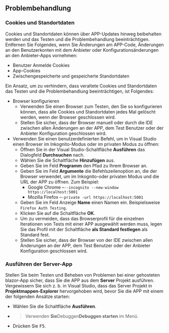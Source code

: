 ## <a name="troubleshoot"></a>Problembehandlung

### <a name="cookies-and-site-data"></a>Cookies und Standortdaten

Cookies und Standortdaten können über APP-Updates hinweg beibehalten werden und das Testen und die Problembehandlung beeinträchtigen. Entfernen Sie Folgendes, wenn Sie Änderungen am APP-Code, Änderungen an den Benutzerkonten mit dem Anbieter oder Konfigurationsänderungen an den Anbieter-Apps vornehmen:

* Benutzer Anmelde Cookies
* App-Cookies
* Zwischengespeicherte und gespeicherte Standortdaten

Ein Ansatz, um zu verhindern, dass veraltete Cookies und Standortdaten das Testen und die Problembehandlung beeinträchtigen, ist Folgendes:

* Browser konfigurieren
  * Verwenden Sie einen Browser zum Testen, den Sie so konfigurieren können, dass alle Cookies und Standortdaten jedes Mal gelöscht werden, wenn der Browser geschlossen wird.
  * Stellen Sie sicher, dass der Browser manuell oder durch die IDE zwischen allen Änderungen an der APP, dem Test Benutzer oder der Anbieter Konfiguration geschlossen wird.
* Verwenden Sie einen benutzerdefinierten Befehl, um in Visual Studio einen Browser im Inkognito-Modus oder im privaten Modus zu öffnen:
  * Öffnen Sie in der Visual Studio-Schaltfläche **Ausführen** das Dialogfeld **Durchsuchen** nach.
  * Wählen Sie die Schaltfläche **Hinzufügen** aus.
  * Geben Sie im Feld **Programm** den Pfad zu Ihrem Browser an.
  * Geben Sie im Feld **Argumente** die Befehlszeilenoption an, die der Browser verwendet, um im Inkognito-oder privaten Modus und die URL der APP zu öffnen. Zum Beispiel:
    * Google Chrome &ndash;`--incognito --new-window https://localhost:5001`
    * Mozilla Firefox &ndash;`-private -url https://localhost:5001`
  * Geben Sie im Feld Anzeige **Name** einen Namen ein. Beispielsweise `Firefox Auth Testing`.
  * Klicken Sie auf die Schaltfläche **OK**.
  * Um zu vermeiden, dass das Browserprofil für die einzelnen Iterationen von Tests mit einer APP ausgewählt werden muss, legen Sie das Profil mit der Schaltfläche **als Standard festlegen** als Standard fest.
  * Stellen Sie sicher, dass der Browser von der IDE zwischen allen Änderungen an der APP, dem Test Benutzer oder der Anbieter Konfiguration geschlossen wird.

### <a name="run-the-server-app"></a>Ausführen der Server-App

Stellen Sie beim Testen und Beheben von Problemen bei einer gehosteten blazor-App sicher, dass Sie die APP aus dem **Server** Projekt ausführen. Vergewissern Sie sich z. b. in Visual Studio, dass das Server Projekt in **Projektmappen-Explorer** hervorgehoben wird, bevor Sie die APP mit einem der folgenden Ansätze starten:

* Wählen Sie die Schaltfläche **Ausführen**.
*  > Verwenden **Sie**Debuggen**Debuggen starten** im Menü.
* Drücken Sie <kbd>F5</kbd>.
